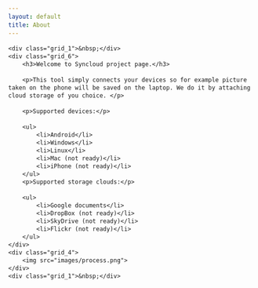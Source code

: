 ```yaml
---
layout: default
title: About
---
```


<div class="container_12 about">

    <div class="grid_1">&nbsp;</div>
    <div class="grid_6">
        <h3>Welcome to Syncloud project page.</h3>

        <p>This tool simply connects your devices so for example picture taken on the phone will be saved on the laptop. We do it by attaching cloud storage of you choice. </p>

        <p>Supported devices:</p>

        <ul>
            <li>Android</li>
            <li>Windows</li>
            <li>Linux</li>
            <li>Mac (not ready)</li>
            <li>iPhone (not ready)</li>
        </ul>
        <p>Supported storage clouds:</p>

        <ul>
            <li>Google documents</li>
            <li>DropBox (not ready)</li>
            <li>SkyDrive (not ready)</li>
            <li>Flickr (not ready)</li>
        </ul>
    </div>
    <div class="grid_4">
        <img src="images/process.png">
    </div>
    <div class="grid_1">&nbsp;</div>

</div>